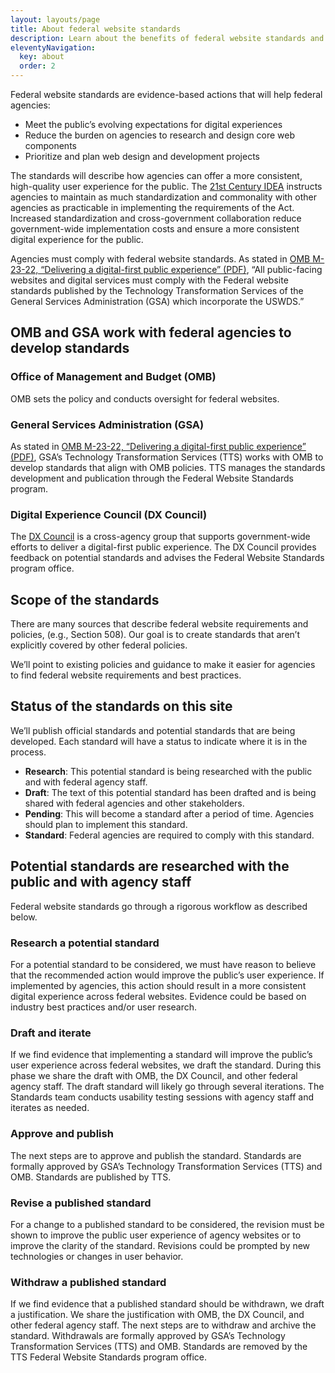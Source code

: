 ```yaml
---
layout: layouts/page
title: About federal website standards
description: Learn about the benefits of federal website standards and how they're created and managed.
eleventyNavigation:
  key: about
  order: 2
---
```


Federal website standards are evidence-based actions that will help federal agencies:
- Meet the public’s evolving expectations for digital experiences
- Reduce the burden on agencies to research and design core web components
- Prioritize and plan web design and development projects

The standards will describe how agencies can offer a more consistent, high-quality user experience for the public. The [21st Century IDEA](https://www.congress.gov/bill/115th-congress/house-bill/5759/text) instructs agencies to maintain as much standardization and commonality with other agencies as practicable in implementing the requirements of the Act. Increased standardization and cross-government collaboration reduce government-wide implementation costs and ensure a more consistent digital experience for the public. 

Agencies must comply with federal website standards. As stated in [OMB M-23-22, “Delivering a digital-first public experience” (PDF)](https://www.whitehouse.gov/wp-content/uploads/2023/09/M-23-22-Delivering-a-Digital-First-Public-Experience.pdf), “All public-facing websites and digital services must comply with the Federal website standards published by the Technology Transformation Services of the General Services Administration (GSA) which incorporate the USWDS.”


## OMB and GSA work with federal agencies to develop standards

### Office of Management and Budget (OMB)

OMB sets the policy and conducts oversight for federal websites. 

### General Services Administration (GSA)

As stated in [OMB M-23-22, “Delivering a digital-first public experience” (PDF)](https://www.whitehouse.gov/wp-content/uploads/2023/09/M-23-22-Delivering-a-Digital-First-Public-Experience.pdf), GSA’s Technology Transformation Services (TTS) works with OMB to develop standards that align with OMB policies. TTS manages the standards development and publication through the Federal Website Standards program. 

### Digital Experience Council (DX Council)

The [DX Council](https://digital.gov/resources/an-introduction-to-the-digital-experience-council/) is a cross-agency group that supports government-wide efforts to deliver a digital-first public experience. The DX Council provides feedback on potential standards and advises the Federal Website Standards program office.

## Scope of the standards

There are many sources that describe federal website requirements and policies, (e.g., Section 508). Our goal is to create standards that aren’t explicitly covered by other federal policies. 

We’ll point to existing policies and guidance to make it easier for agencies to find federal website requirements and best practices.

## Status of the standards on this site

We’ll publish official standards and potential standards that are being developed. Each standard will have a status to indicate where it is in the process. 

- **Research**: This potential standard is being researched with the public and with federal agency staff.
- **Draft**: The text of this potential standard has been drafted and is being shared with federal agencies and other stakeholders.
- **Pending**: This will become a standard after a period of time. Agencies should plan to implement this standard.
- **Standard**: Federal agencies are required to comply with this standard.

## Potential standards are researched with the public and with agency staff

Federal website standards go through a rigorous workflow as described below. 

### Research a potential standard

For a potential standard to be considered, we must have reason to believe that the recommended action would improve the public’s user experience. If implemented by agencies, this action should result in a more consistent digital experience across federal websites. Evidence could be based on industry best practices and/or user research.

### Draft and iterate

If we find evidence that implementing a standard will improve the public’s user experience across federal websites, we draft the standard. During this phase we share the draft with OMB, the DX Council, and other federal agency staff. The draft standard will likely go through several iterations. The Standards team conducts usability testing sessions with agency staff and iterates as needed. 

### Approve and publish

The next steps are to approve and publish the standard. Standards are formally approved by GSA’s Technology Transformation Services (TTS) and OMB. Standards are published by TTS.

### Revise a published standard

For a change to a published standard to be considered, the revision must be shown to improve the public user experience of agency websites or to improve the clarity of the standard. Revisions could be prompted by new technologies or changes in user behavior.

### Withdraw a published standard

If we find evidence that a published standard should be withdrawn, we draft a justification. We share the justification with OMB, the DX Council, and other federal agency staff. The next steps are to withdraw and archive the standard. Withdrawals are formally approved by GSA’s Technology Transformation Services (TTS) and OMB. Standards are removed by the TTS Federal Website Standards program office.




